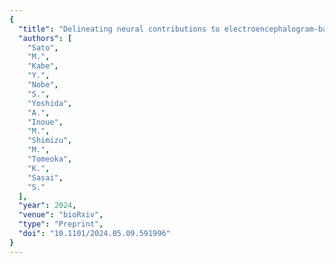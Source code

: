 ```yaml
---
{
  "title": "Delineating neural contributions to electroencephalogram-based speech decoding",
  "authors": [
    "Sato",
    "M.",
    "Kabe",
    "Y.",
    "Nobe",
    "S.",
    "Yoshida",
    "A.",
    "Inoue",
    "M.",
    "Shimizu",
    "M.",
    "Tomeoka",
    "K.",
    "Sasai",
    "S."
  ],
  "year": 2024,
  "venue": "bioRxiv",
  "type": "Preprint",
  "doi": "10.1101/2024.05.09.591996"
}
---
```

